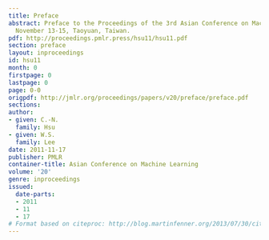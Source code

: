 ```yaml
---
title: Preface
abstract: Preface to the Proceedings of the 3rd Asian Conference on Machine Learning,
  November 13-15, Taoyuan, Taiwan.
pdf: http://proceedings.pmlr.press/hsu11/hsu11.pdf
section: preface
layout: inproceedings
id: hsu11
month: 0
firstpage: 0
lastpage: 0
page: 0-0
origpdf: http://jmlr.org/proceedings/papers/v20/preface/preface.pdf
sections: 
author:
- given: C.-N.
  family: Hsu
- given: W.S.
  family: Lee
date: 2011-11-17
publisher: PMLR
container-title: Asian Conference on Machine Learning
volume: '20'
genre: inproceedings
issued:
  date-parts:
  - 2011
  - 11
  - 17
# Format based on citeproc: http://blog.martinfenner.org/2013/07/30/citeproc-yaml-for-bibliographies/
---
```

